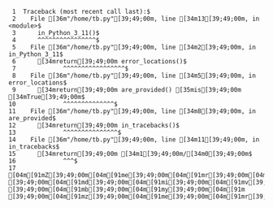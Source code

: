      1	Traceback (most recent call last):$
     2	  File [36m"/home/tb.py"[39;49;00m, line [34m13[39;49;00m, in <module>$
     3	    in_Python_3_11()$
     4	    ^^^^^^^^^^^^^^^^$
     5	  File [36m"/home/tb.py"[39;49;00m, line [34m2[39;49;00m, in in_Python_3_11$
     6	    [34mreturn[39;49;00m error_locations()$
     7	           ^^^^^^^^^^^^^^^^^$
     8	  File [36m"/home/tb.py"[39;49;00m, line [34m5[39;49;00m, in error_locations$
     9	    [34mreturn[39;49;00m are_provided() [35mis[39;49;00m [34mTrue[39;49;00m$
    10	           ^^^^^^^^^^^^^^$
    11	  File [36m"/home/tb.py"[39;49;00m, line [34m8[39;49;00m, in are_provided$
    12	    [34mreturn[39;49;00m in_tracebacks()$
    13	           ^^^^^^^^^^^^^^^$
    14	  File [36m"/home/tb.py"[39;49;00m, line [34m11[39;49;00m, in in_tracebacks$
    15	    [34mreturn[39;49;00m [34m1[39;49;00m/[34m0[39;49;00m$
    16	           ^^^$
    17	[04m[91mZ[39;49;00m[04m[91me[39;49;00m[04m[91mr[39;49;00m[04m[91mo[39;49;00m[04m[91mD[39;49;00m[04m[91mi[39;49;00m[04m[91mv[39;49;00m[04m[91mi[39;49;00m[04m[91ms[39;49;00m[04m[91mi[39;49;00m[04m[91mo[39;49;00m[04m[91mn[39;49;00m[04m[91mE[39;49;00m[04m[91mr[39;49;00m[04m[91mr[39;49;00m[04m[91mo[39;49;00m[04m[91mr[39;49;00m[04m[91m:[39;49;00m[04m[91m [39;49;00m[04m[91md[39;49;00m[04m[91mi[39;49;00m[04m[91mv[39;49;00m[04m[91mi[39;49;00m[04m[91ms[39;49;00m[04m[91mi[39;49;00m[04m[91mo[39;49;00m[04m[91mn[39;49;00m[04m[91m [39;49;00m[04m[91mb[39;49;00m[04m[91my[39;49;00m[04m[91m [39;49;00m[04m[91mz[39;49;00m[04m[91me[39;49;00m[04m[91mr[39;49;00m[04m[91mo[39;49;00m$
